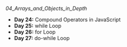 _04_Arrays_and_Objects_in_Depth_

- **Day 24:** Compound Operators in JavaScript
- **Day 25:** while Loop
- **Day 26:** for Loop
- **Day 27:** do-while Loop

